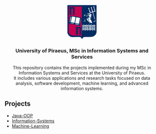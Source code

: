 <p align="center">
  <img src="unipi_logo.png" alt="University of Piraeus" width="100" /> 
</p>

<h3 align="center">University of Piraeus, MSc in Information Systems and Services</h3>

<p align="center">
  This repository contains the projects implemented during my MSc in Information Systems and Services at the University of Piraeus.<br>
  It includes various applications and research tasks focused on data analysis, software development, machine learning, and advanced information systems.
</p>

## Projects

- [Java-OOP](./Java-OOP/Countries-API-Java)
- [Information-Systems](./Information-Systems/DS-Airlines-Booking-System)
- [Machine-Learning](./Machine-Learning/Bank-marketing-classification)
